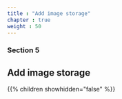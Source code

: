 ```yaml
---
title : "Add image storage"
chapter : true
weight : 50
---
```


### Section 5

## Add image storage

{{% children showhidden="false" %}}